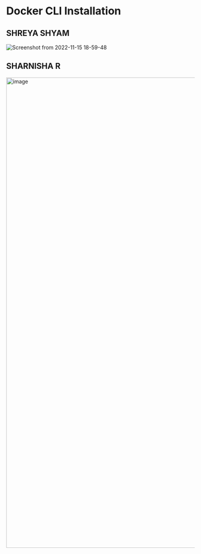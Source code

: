 # Docker CLI Installation

## SHREYA SHYAM
![Screenshot from 2022-11-15 18-59-48](https://user-images.githubusercontent.com/96137585/201931942-7e22d93f-628b-4d69-a34c-2d8df11171cb.png)

## SHARNISHA R
<img width="1258" alt="image" src="https://user-images.githubusercontent.com/71515520/201934207-9a248174-2e6a-4e8e-b407-51fd23ac4dd8.png">
